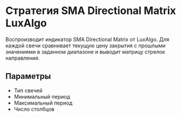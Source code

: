 # Стратегия SMA Directional Matrix LuxAlgo

Воспроизводит индикатор SMA Directional Matrix от LuxAlgo. Для каждой свечи сравнивает текущую цену закрытия с прошлыми значениями в заданном диапазоне и выводит матрицу стрелок направления.

## Параметры
- Тип свечей
- Минимальный период
- Максимальный период
- Число столбцов
